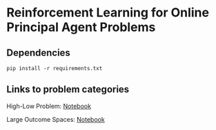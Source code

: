 # Reinforcement Learning for Online Principal Agent Problems

## Dependencies
```console
pip install -r requirements.txt
```

## Links to problem categories
High-Low Problem: [Notebook](HighLow_final.ipynb)

Large Outcome Spaces: [Notebook](ContEnv_final.ipynb)